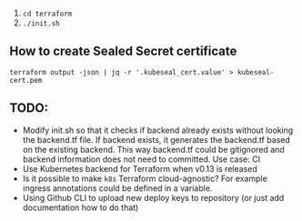1. `cd terraform`
2. `./init.sh`

## How to create Sealed Secret certificate

```
terraform output -json | jq -r '.kubeseal_cert.value' > kubeseal-cert.pem
```

## TODO:

- Modify init.sh so that it checks if backend already exists without looking the backend.tf file. If backend exists, it generates the backend.tf based on the existing backend. This way backend.tf could be gitignored and backend information does not need to committed. Use case: CI
- Use Kubernetes backend for Terraform when v0.13 is released
- Is it possible to make `k8s` Terraform cloud-agnostic? For example ingress annotations could be defined in a variable.
- Using Github CLI to upload new deploy keys to repository (or just add documentation how to do that)
